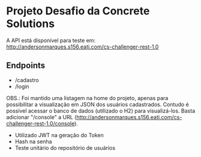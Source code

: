 <H1>Projeto Desafio da Concrete Solutions</H1>

A API está disponível para teste em: http://andersonmarques.s156.eatj.com/cs-challenger-rest-1.0

<H2>Endpoints</H2>
<ul>
<li>/cadastro</li>
<li>/login</li>
</ul>

OBS.: Foi mantido uma listagem na home do projeto, apenas para possibilitar a visualização em JSON dos usuários cadastrados. Contudo é possível acessar o banco de dados (utilizado o H2) para visualizá-los. Basta adicionar "/console" a URL (http://andersonmarques.s156.eatj.com/cs-challenger-rest-1.0/console).

<ul>
<li>Utilizado JWT na geração do Token</li>
<li>Hash na senha</li>
<li>Teste unitário do repositório de usuários</li>
</ul>
